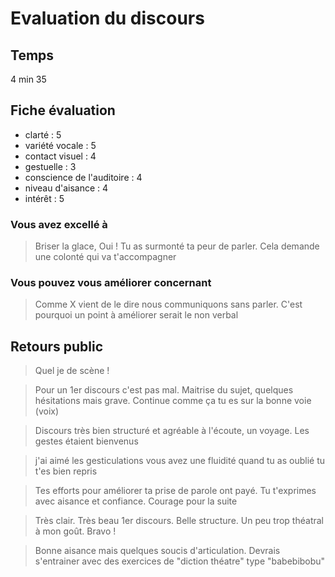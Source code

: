 # Evaluation du discours

## Temps

4 min 35

## Fiche évaluation

- clarté : 5
- variété vocale : 5
- contact visuel : 4
- gestuelle : 3
- conscience de l'auditoire : 4
- niveau d'aisance : 4
- intérêt : 5

### Vous avez excellé à

> Briser la glace, Oui !
> Tu as surmonté ta peur de parler. Cela demande une colonté qui va t'accompagner

### Vous pouvez vous améliorer concernant

> Comme X vient de le dire nous communiquons sans parler.
> C'est pourquoi un point à améliorer serait le non verbal

## Retours public 

> Quel je de scène !

> Pour un 1er discours c'est pas mal.
> Maitrise du sujet, quelques hésitations mais grave.
> Continue comme ça tu es sur la bonne voie (voix)

> Discours très bien structuré et agréable à l'écoute, un voyage.
> Les gestes étaient bienvenus

> j'ai aimé les gesticulations
> vous avez une fluidité
> quand tu as oublié tu t'es bien repris

> Tes efforts pour améliorer ta prise de parole ont payé. Tu t'exprimes avec aisance et confiance. Courage pour la suite

> Très clair. Très beau 1er discours. Belle structure.
> Un peu trop théatral à mon goût.
> Bravo !

> Bonne aisance mais quelques soucis d'articulation. Devrais s'entrainer avec des exercices de "diction théatre" type "babebibobu"
